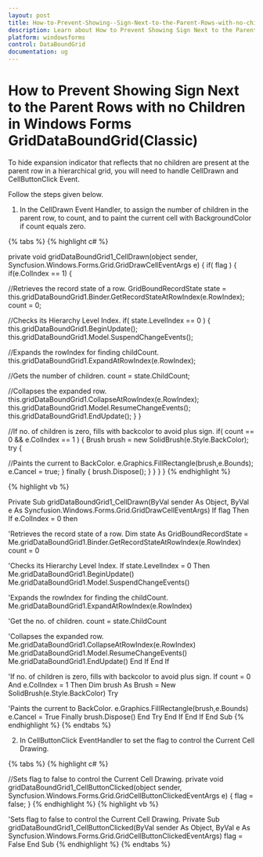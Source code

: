 ```yaml
---
layout: post
title: How-to-Prevent-Showing--Sign-Next-to-the-Parent-Rows-with-no-children | Windows Forms | Syncfusion
description: Learn about How to Prevent Showing Sign Next to the Parent Rows with no Children support in Syncfusion Windows Forms GridDataBoundGrid(Classic) control and more details.
platform: windowsforms
control: DataBoundGrid
documentation: ug
---
```


# How to Prevent Showing Sign Next to the Parent Rows with no Children in Windows Forms GridDataBoundGrid(Classic)

To hide expansion indicator that reflects that no children are present at the parent row in a hierarchical grid, you will need to handle CellDrawn and CellButtonClick Event. 

Follow the steps given below.

1. In the CellDrawn Event Handler, to assign the number of children in the parent row, to count, and to paint the current cell with BackgroundColor if count equals zero.

{% tabs %}
{% highlight c# %}

private void gridDataBoundGrid1_CellDrawn(object sender, Syncfusion.Windows.Forms.Grid.GridDrawCellEventArgs e)
{
	if( flag )
	{
        if(e.ColIndex == 1)
        {

//Retrieves the record state of a row.
			 GridBoundRecordState state = this.gridDataBoundGrid1.Binder.GetRecordStateAtRowIndex(e.RowIndex);
			 count = 0;

//Checks its Hierarchy Level Index.
            if( state.LevelIndex == 0 )
            {
				this.gridDataBoundGrid1.BeginUpdate();
				this.gridDataBoundGrid1.Model.SuspendChangeEvents();

//Expands the rowIndex for finding childCount.
				this.gridDataBoundGrid1.ExpandAtRowIndex(e.RowIndex);

//Gets the number of children.
                count = state.ChildCount;

//Collapses the expanded row.
			   this.gridDataBoundGrid1.CollapseAtRowIndex(e.RowIndex);
			   this.gridDataBoundGrid1.Model.ResumeChangeEvents();
    		   this.gridDataBoundGrid1.EndUpdate();
			 }
	   }

//If no. of children is zero, fills with backcolor to avoid plus sign.
	   if( count == 0 && e.ColIndex == 1 )
	   {
		   Brush brush = new SolidBrush(e.Style.BackColor);
		   try
		   {

//Paints the current to BackColor.
				e.Graphics.FillRectangle(brush,e.Bounds);
				e.Cancel = true;
		   }
		   finally
		   {
				brush.Dispose();
			}
	   }
   }
}
{% endhighlight %}

{% highlight vb %}
 
Private Sub gridDataBoundGrid1_CellDrawn(ByVal sender As Object, ByVal e As Syncfusion.Windows.Forms.Grid.GridDrawCellEventArgs)
If flag Then
If e.ColIndex = 0 then

'Retrieves the record state of a row.
Dim state As GridBoundRecordState = Me.gridDataBoundGrid1.Binder.GetRecordStateAtRowIndex(e.RowIndex) 
count = 0

'Checks its Hierarchy Level Index.
If state.LevelIndex = 0 Then
Me.gridDataBoundGrid1.BeginUpdate()
Me.gridDataBoundGrid1.Model.SuspendChangeEvents()

'Expands the rowIndex for finding the childCount.
Me.gridDataBoundGrid1.ExpandAtRowIndex(e.RowIndex)

'Get the no. of children.
count = state.ChildCount

'Collapses the expanded row.
Me.gridDataBoundGrid1.CollapseAtRowIndex(e.RowIndex)
Me.gridDataBoundGrid1.Model.ResumeChangeEvents()
Me.gridDataBoundGrid1.EndUpdate()
End If
End If

'If no. of children is zero, fills with backcolor to avoid plus sign.
If count = 0 And e.ColIndex = 1 Then
Dim brush As Brush = New SolidBrush(e.Style.BackColor) 
Try

'Paints the current to BackColor.
e.Graphics.FillRectangle(brush,e.Bounds)
e.Cancel = True
Finally
brush.Dispose()
End Try
End If
End If 
End Sub
{% endhighlight %}
{% endtabs %}

2. In CellButtonClick EventHandler to set the flag to control the Current Cell Drawing.

{% tabs %}
{% highlight c# %}

//Sets flag to false to control the Current Cell Drawing.
private void gridDataBoundGrid1_CellButtonClicked(object sender, Syncfusion.Windows.Forms.Grid.GridCellButtonClickedEventArgs e)
{
	flag = false;
}
{% endhighlight %}
{% highlight vb %}

'Sets flag to false to control the Current Cell Drawing.
Private Sub gridDataBoundGrid1_CellButtonClicked(ByVal sender As Object, ByVal e As Syncfusion.Windows.Forms.Grid.GridCellButtonClickedEventArgs)
flag = False
End Sub
{% endhighlight %}
{% endtabs %}
